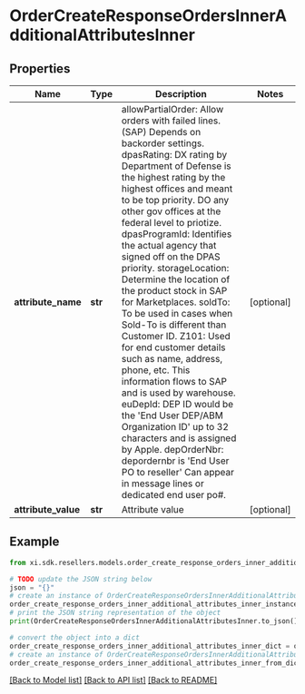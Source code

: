 # OrderCreateResponseOrdersInnerAdditionalAttributesInner


## Properties

Name | Type | Description | Notes
------------ | ------------- | ------------- | -------------
**attribute_name** | **str** |  allowPartialOrder: Allow orders with failed lines. (SAP) Depends on backorder settings.   dpasRating: DX rating by Department of Defense is the highest rating by the highest offices and meant to be top priority. DO any other gov offices at the federal level to priotize.   dpasProgramId: Identifies the actual agency that signed off on the DPAS priority.   storageLocation: Determine the location of the product stock in SAP for Marketplaces.  soldTo: To be used in cases when Sold-To is different than Customer ID.  Z101: Used for end customer details such as name, address, phone, etc. This information flows to SAP and is used by warehouse.  euDepId: DEP ID would be the &#39;End User DEP/ABM Organization ID&#39; up to 32 characters and is assigned by Apple.  depOrderNbr: depordernbr is &#39;End User PO to reseller&#39; Can appear in message lines or dedicated end user po#.   | [optional] 
**attribute_value** | **str** | Attribute value | [optional] 

## Example

```python
from xi.sdk.resellers.models.order_create_response_orders_inner_additional_attributes_inner import OrderCreateResponseOrdersInnerAdditionalAttributesInner

# TODO update the JSON string below
json = "{}"
# create an instance of OrderCreateResponseOrdersInnerAdditionalAttributesInner from a JSON string
order_create_response_orders_inner_additional_attributes_inner_instance = OrderCreateResponseOrdersInnerAdditionalAttributesInner.from_json(json)
# print the JSON string representation of the object
print(OrderCreateResponseOrdersInnerAdditionalAttributesInner.to_json())

# convert the object into a dict
order_create_response_orders_inner_additional_attributes_inner_dict = order_create_response_orders_inner_additional_attributes_inner_instance.to_dict()
# create an instance of OrderCreateResponseOrdersInnerAdditionalAttributesInner from a dict
order_create_response_orders_inner_additional_attributes_inner_from_dict = OrderCreateResponseOrdersInnerAdditionalAttributesInner.from_dict(order_create_response_orders_inner_additional_attributes_inner_dict)
```
[[Back to Model list]](../README.md#documentation-for-models) [[Back to API list]](../README.md#documentation-for-api-endpoints) [[Back to README]](../README.md)



